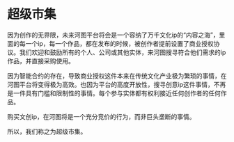 # 超级市集

因为创作的无界限，未来河图平台将会是一个容纳了万千文化ip的“内容之海”，里面的每一个ip，每一个作品，都在发布的时候，被创作者提前设置了商业授权协议。我们欢迎和鼓励所有的个人、公司或其他实体，来河图搜寻符合他们需求的ip作品，并直接采购使用。

因为智能合约的存在，导致商业授权这件本来在传统文化产业极为繁琐的事情，在河图平台将变得极为高效。也因为平台的高度开放性，搜寻创意ip这件事情，不再是一件具有门槛和限制性的事情。每个参与实体都有权利接近任何创作者的任何作品。

购买文创ip，在河图将是一个充分竞价的行为，而非巨头垄断的事情。

所以，我们称之为超级市集。
